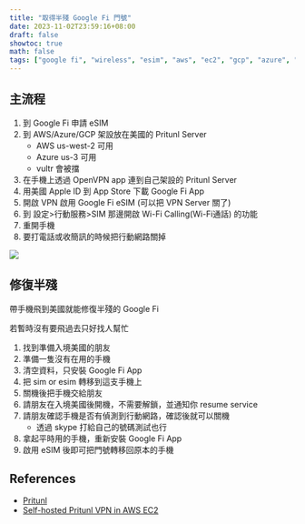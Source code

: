 ```yaml
---
title: "取得半殘 Google Fi 門號"
date: 2023-11-02T23:59:16+08:00
draft: false
showtoc: true
math: false
tags: ["google fi", "wireless", "esim", "aws", "ec2", "gcp", "azure", "vultr", "vpn", "pritunl"]
---
```


## 主流程

1. 到 Google Fi 申請 eSIM
2. 到 AWS/Azure/GCP 架設放在美國的 Pritunl Server
    - AWS us-west-2 可用
    - Azure us-3 可用
    - vultr 會被擋
4. 在手機上透過 OpenVPN app 連到自己架設的 Pritunl Server
5. 用美國 Apple ID 到 App Store 下載 Google Fi App
6. 開啟 VPN 啟用 Google Fi eSIM (可以把 VPN Server 關了)
7. 到 設定>行動服務>SIM 那邊開啟 Wi-Fi Calling(Wi-Fi通話) 的功能
8. 重開手機
9. 要打電話或收簡訊的時候把行動網路關掉

![](https://i.imgur.com/0fNgwrl.png)

## 修復半殘

帶手機飛到美國就能修復半殘的 Google Fi

若暫時沒有要飛過去只好找人幫忙

1. 找到準備入境美國的朋友
2. 準備一隻沒有在用的手機
3. 清空資料，只安裝 Google Fi App
4. 把 sim or esim 轉移到這支手機上
5. 關機後把手機交給朋友
6. 請朋友在入境美國後開機，不需要解鎖，並通知你 resume service
7. 請朋友確認手機是否有偵測到行動網路，確認後就可以關機
    - 透過 skype 打給自己的號碼測試也行
8. 拿起平時用的手機，重新安裝 Google Fi App
9. 啟用 eSIM 後即可把門號轉移回原本的手機

## References

- [Pritunl](https://pritunl.com/)
- [Self-hosted Pritunl VPN in AWS EC2](https://aws.plainenglish.io/self-hosted-pritunl-vpn-in-aws-fc9c204c7cbd)

